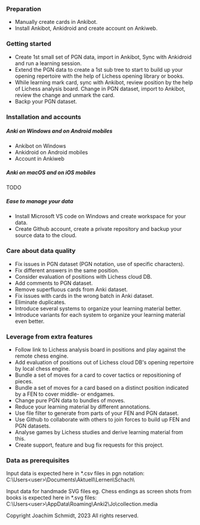 <!-- GETTING STARTED -->

### Preparation
- Manually create cards in Ankibot.
- Install Ankibot, Ankidroid and create account on Ankiweb.

### Getting started
- Create 1st small set of PGN data, import in Ankibot, Sync with Ankidroid and run a learning session.
- Extend the PGN data to create a 1st sub tree to start to build up your opening repertoire with the help of Lichess opening library or books.
- While learning mark card, sync with Ankibot, review position by the help of Lichess analysis board.
Change in PGN dataset, import to Ankibot, review the change and unmark the card.
- Backp your PGN dataset.


<!-- INSTALLATION -->

### Installation and accounts

##### Anki on Windows and on Android mobiles
- Ankibot on Windows
- Ankidroid on Android mobiles
- Account in Ankiweb

##### Anki on macOS and on iOS mobiles
TODO

##### Ease to manage your data
- Install Microsoft VS code on Windows and create workspace for your data.
- Create Github account, create a private repository and backup your source data to the cloud.


<!-- TUTORIAL LIST -->

### Care about data quality
- Fix issues in PGN dataset (PGN notation, use of specific characters).
- Fix different answers in the same position.
- Consider evaluation of positions with Lichess cloud DB.
- Add comments to PGN dataset.
- Remove superfluous cards from Anki dataset.
- Fix issues with cards in the wrong batch in Anki dataset.
- Eliminate duplicates.
- Introduce several systems to organize your learning material better.
- Introduce variants for each system to organize your learning material even better.

### Leverage from extra features
- Follow link to Lichess analysis board in positions and play against the remote chess engine.
- Add evaluation of positions out of Lichess cloud DB's opening repertoire by local chess engine.
- Bundle a set of moves for a card to cover tactics or repositioning of pieces.
- Bundle a set of moves for a card based on a distinct position indicated by a FEN to cover middle- or endgames.
- Change pure PGN data to bundles of moves.
- Reduce your learning material by different annotations.
- Use file filter to generate from parts of your FEN and PGN dataset.
- Use Github to collaborate with others to join forces to build up FEN and PGN datasets.
- Analyse games by Lichess studies and derive learning material from this.
- Create support, feature and bug fix requests for this project.

<!-- DATA ON WINDOWS -->

### Data as prerequisites
Input data is expected here in *.csv files in pgn notation:
C:\Users\<user>\Documents\Aktuell\Lernen\Schach\

Input data for handmade SVG files eg. Chess endings as screen shots from books is expected here in *.svg files:
C:\Users\<user>\AppData\Roaming\Anki2\Jo\collection.media

<!-- COPYRIGHT -->
Copyright Joachim Schmidt, 2023
All rights reserved.